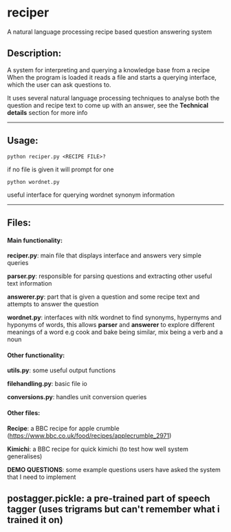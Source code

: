 # reciper
A natural language processing recipe based question answering system

## Description:

A system for interpreting and querying a knowledge base from a recipe
When the program is loaded it reads a file and starts a querying interface, which the 
user can ask questions to.

It uses several natural language processing techniques to analyse both the question and recipe text to come up with an answer, see the **Technical details** section for more info

-------------------------------------------------
## Usage:

	python reciper.py <RECIPE FILE>?

if no file is given it will prompt for one

	python wordnet.py

useful interface for querying wordnet synonym information


-------------------------------------------------
## Files:

#### Main functionality:

**reciper.py**: main file that displays interface and answers very simple queries

**parser.py**: responsible for parsing questions and extracting other useful text information

**answerer.py**: part that is given a question and some recipe text and attempts to answer the question

**wordnet.py**: interfaces with nltk wordnet to find synonyms, hypernyms and hyponyms of words, this allows **parser** and **answerer** to explore different meanings of a word e.g cook and bake being similar, mix being a verb and a noun

#### Other functionality:

**utils.py**: some useful output functions

**filehandling.py**: basic file io

**conversions.py**: handles unit conversion queries

#### Other files:

**Recipe**: a BBC recipe for apple crumble (https://www.bbc.co.uk/food/recipes/applecrumble_2971)

**Kimichi**: a BBC recipe for quick kimichi (to test how well system generalises)

**DEMO QUESTIONS**: some example questions users have asked the system that I need to implement

**postagger.pickle**: a pre-trained part of speech tagger (uses trigrams but can't remember what i trained it on)
-------------------------------------------------